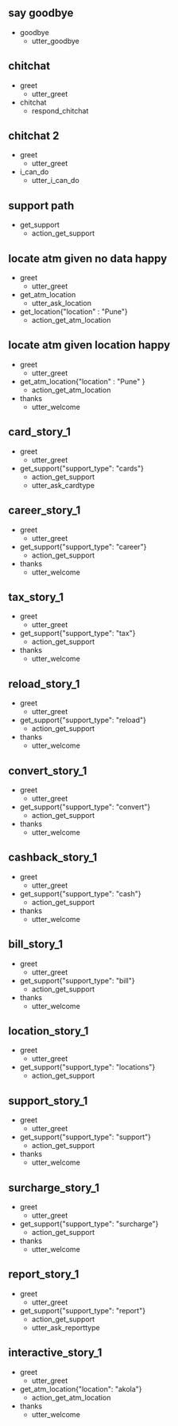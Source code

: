 ## say goodbye
* goodbye
  - utter_goodbye

## chitchat
* greet
  - utter_greet
* chitchat
   - respond_chitchat
   
## chitchat 2
* greet
  - utter_greet
* i_can_do
  - utter_i_can_do

## support path
* get_support
  - action_get_support

## locate atm given no data happy
* greet
  - utter_greet
* get_atm_location
  - utter_ask_location
* get_location{"location" : "Pune"}
  - action_get_atm_location

## locate atm given location happy
* greet
  - utter_greet
* get_atm_location{"location" : "Pune" }
  - action_get_atm_location
* thanks
  - utter_welcome

## card_story_1
* greet
    - utter_greet
* get_support{"support_type": "cards"}
    - action_get_support
    - utter_ask_cardtype

## career_story_1
* greet
    - utter_greet
* get_support{"support_type": "career"}
    - action_get_support
* thanks
  - utter_welcome

## tax_story_1
* greet
    - utter_greet
* get_support{"support_type": "tax"}
    - action_get_support
* thanks
    - utter_welcome

## reload_story_1
* greet
    - utter_greet
* get_support{"support_type": "reload"}
    - action_get_support
* thanks
    - utter_welcome

## convert_story_1
* greet
    - utter_greet
* get_support{"support_type": "convert"}
    - action_get_support
* thanks
    - utter_welcome

## cashback_story_1
* greet
    - utter_greet
* get_support{"support_type": "cash"}
    - action_get_support
* thanks
    - utter_welcome

## bill_story_1
* greet
    - utter_greet
* get_support{"support_type": "bill"}
    - action_get_support
* thanks
    - utter_welcome

## location_story_1
* greet
    - utter_greet
* get_support{"support_type": "locations"}
    - action_get_support

## support_story_1
* greet
    - utter_greet
* get_support{"support_type": "support"}
    - action_get_support
* thanks
    - utter_welcome

## surcharge_story_1
* greet
    - utter_greet
* get_support{"support_type": "surcharge"}
    - action_get_support
* thanks
    - utter_welcome

## report_story_1
* greet
    - utter_greet
* get_support{"support_type": "report"}
    - action_get_support
    - utter_ask_reporttype
    
## interactive_story_1
* greet
    - utter_greet
* get_atm_location{"location": "akola"}
    - action_get_atm_location
* thanks
    - utter_welcome